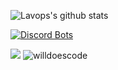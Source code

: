 ![Lavops's github stats](https://github-readme-stats.vercel.app/api?username=Lavops&theme=onedark&count_private=true&show_icons=true&include_all_commits=true)

[![Discord Bots](https://top.gg/api/widget/799392333677854751.svg)](https://top.gg/bot/799392333677854751)

[<img src="https://img.shields.io/badge/linkedin-%230077B5.svg?&style=for-the-badge&logo=linkedin&logoColor=white" />](https://www.linkedin.com/in/djordje-milicevic/)
<img src="https://komarev.com/ghpvc/?username=willdoescode&label=Profile%20views&color=0e75b6&style=flat" alt="willdoescode" />

